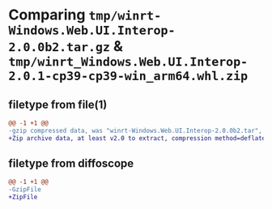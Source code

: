 # Comparing `tmp/winrt-Windows.Web.UI.Interop-2.0.0b2.tar.gz` & `tmp/winrt_Windows.Web.UI.Interop-2.0.1-cp39-cp39-win_arm64.whl.zip`

## filetype from file(1)

```diff
@@ -1 +1 @@
-gzip compressed data, was "winrt-Windows.Web.UI.Interop-2.0.0b2.tar", last modified: Sat Dec  2 18:28:06 2023, max compression
+Zip archive data, at least v2.0 to extract, compression method=deflate
```

## filetype from diffoscope

```diff
@@ -1 +1 @@
-GzipFile
+ZipFile
```

